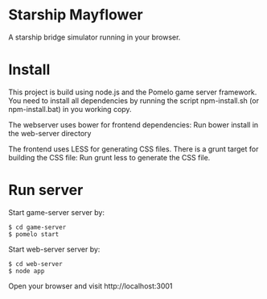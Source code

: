 Starship Mayflower
==================

A starship bridge simulator running in your browser.

Install
=======

This project is build using node.js and the Pomelo game server framework. You need to install all dependencies by running the script npm-install.sh (or npm-install.bat) in you working copy.

The webserver uses bower for frontend dependencies: Run bower install in the web-server directory

The frontend uses LESS for generating CSS files. There is a grunt target for building the CSS file: Run grunt less to generate the CSS file.

Run server
==========

Start game-server server by:

```
$ cd game-server
$ pomelo start
```

Start web-server server by:

```
$ cd web-server
$ node app
```

Open your browser and visit http://localhost:3001